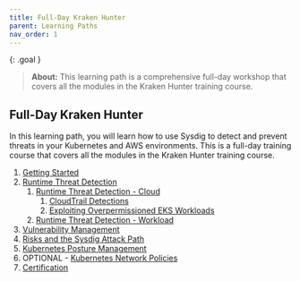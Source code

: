 ```yaml
---
title: Full-Day Kraken Hunter
parent: Learning Paths
nav_order: 1
---
```


{: .goal }
> **About:** This learning path is a comprehensive full-day workshop that covers all the modules in the Kraken Hunter training course.

## Full-Day Kraken Hunter

In this learning path, you will learn how to use Sysdig to detect and prevent threats in your Kubernetes and AWS environments. This is a full-day training course that covers all the modules in the Kraken Hunter training course.

1. [Getting Started](/docs/getting-started/)
2. [Runtime Threat Detection](/docs/modules/runtime-threat-detection/)
    1. [Runtime Threat Detection - Cloud](/docs/modules/runtime-threat-detection/runtime-threat-detection-cloud/)
        1. [CloudTrail Detections](/docs/modules/runtime-threat-detection/runtime-threat-detection-cloud/cloudtrail-detections.html)
        2. [Exploiting Overpermissioned EKS Workloads](/docs/modules/runtime-threat-detection/runtime-threat-detection-cloud/eks-iam-roles-and-irsa.html)
    2. [Runtime Threat Detection - Workload](/docs/modules/runtime-threat-detection/runtime-threat-detection-workload.html)
3. [Vulnerability Management](/docs/modules/vulnerability-management/)
5. [Risks and the Sysdig Attack Path](/docs/modules/risks-and-attack-path/)
6. [Kubernetes Posture Management](/docs/modules/kubernetes-posture-management.html)
7. OPTIONAL - [Kubernetes Network Policies](/docs/modules/kubernetes-network-policies.html)
8. [Certification](/docs/certification/)